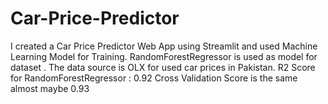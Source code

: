 # Car-Price-Predictor
I created a Car Price Predictor Web App using Streamlit and used Machine Learning Model for Training. RandomForestRegressor is used as model for dataset . The data source is OLX for used car prices in Pakistan. 
R2 Score for RandomForestRegressor : 0.92
Cross Validation Score is the same almost maybe 0.93

